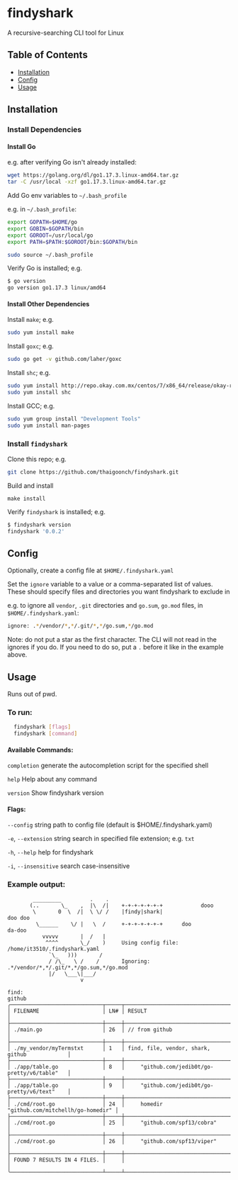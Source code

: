 # findyshark

A recursive-searching CLI tool for Linux

## Table of Contents

- [Installation](#installation)
- [Config](#config)
- [Usage](#usage)

## Installation

### Install Dependencies

#### Install Go

e.g. after verifying Go isn't already installed:

``` bash
wget https://golang.org/dl/go1.17.3.linux-amd64.tar.gz
tar -C /usr/local -xzf go1.17.3.linux-amd64.tar.gz
```

Add Go env variables to `~/.bash_profile`

e.g. in `~/.bash_profile`:

```  bash
export GOPATH=$HOME/go
export GOBIN=$GOPATH/bin
export GOROOT=/usr/local/go
export PATH=$PATH:$GOROOT/bin:$GOPATH/bin
```

``` bash
sudo source ~/.bash_profile
```

Verify Go is installed; e.g.

``` bash
$ go version
go version go1.17.3 linux/amd64
```

#### Install Other Dependencies

Install `make`; e.g.
``` bash
sudo yum install make
```

Install `goxc`; e.g.
``` bash
sudo go get -v github.com/laher/goxc
```

Install `shc`; e.g.
``` bash
sudo yum install http://repo.okay.com.mx/centos/7/x86_64/release/okay-release-1-1.noarch.rpm
sudo yum install shc
```

Install GCC; e.g.
``` bash
sudo yum group install "Development Tools"
sudo yum install man-pages
```

### Install `findyshark`

Clone this repo; e.g.
``` bash
git clone https://github.com/thaigoonch/findyshark.git
 ```
 
Build and install

```
make install
```

Verify `findyshark` is installed; e.g.
``` bash
$ findyshark version
findyshark '0.0.2'
```

## Config

Optionally, create a config file at `$HOME/.findyshark.yaml`

Set the `ignore` variable to a value or a comma-separated list of values. These should specify files and directories you want findyshark to exclude in

e.g. to ignore all `vendor`, `.git` directories and `go.sum`, `go.mod` files, in `$HOME/.findyshark.yaml`:

``` bash
ignore: .*/vendor/*,*/.git/*,*/go.sum,*/go.mod
```

Note: do not put a star as the first character. The CLI will not read in the ignores if you do. If you need to do so, put a `.` before it like in the example above.

## Usage

Runs out of pwd.

### To run:
``` bash
  findyshark [flags]
  findyshark [command]
```

#### Available Commands:

  `completion`  generate the autocompletion script for the specified shell
  
  `help`        Help about any command
  
  `version`     Show findyshark version
  

#### Flags:

`--config` string      path to config file (default is $HOME/.findyshark.yaml)

`-e`, `--extension` string   search in specified file extension; e.g. `txt`

`-h`, `--help`               help for findyshark

`-i`, `--insensitive`        search case-insensitive


### Example output:
```
        _________         .    .
       (..       \_    ,  |\  /|    +-+-+-+-+-+-+            dooo
        \       0  \  /|  \ \/ /    |findy|shark|                    doo doo
         \______    \/ |   \  /     +-+-+-+-+-+-+      doo                        da-doo
           vvvvv       |  /   |
            ^^^^       \_/    )     Using config file: /home/it3510/.findyshark.yaml
             `\_   )))       /
             / /\_   \ /    /       Ignoring: .*/vendor/*,*/.git/*,*/go.sum,*/go.mod
             |/   \___\|___/
                       v

find:
github
╭─────────────────────────────┬─────┬───────────────────────────────────────────────╮
│ FILENAME                    │ LN# │ RESULT                                        │
├─────────────────────────────┼─────┼───────────────────────────────────────────────┤
│ ./main.go                   │ 26  │ // from github                                │
├─────────────────────────────┼─────┼───────────────────────────────────────────────┤
│ ./my_vendor/myTermstxt      │ 1   │ find, file, vendor, shark, github             │
├─────────────────────────────┼─────┼───────────────────────────────────────────────┤
│ ./app/table.go              │ 8   │     "github.com/jedib0t/go-pretty/v6/table"   │
├─────────────────────────────┼─────┼───────────────────────────────────────────────┤
│ ./app/table.go              │ 9   │     "github.com/jedib0t/go-pretty/v6/text"    │
├─────────────────────────────┼─────┼───────────────────────────────────────────────┤
│ ./cmd/root.go               │ 24  │     homedir "github.com/mitchellh/go-homedir" │
├─────────────────────────────┼─────┼───────────────────────────────────────────────┤
│ ./cmd/root.go               │ 25  │     "github.com/spf13/cobra"                  │
├─────────────────────────────┼─────┼───────────────────────────────────────────────┤
│ ./cmd/root.go               │ 26  │     "github.com/spf13/viper"                  │
├─────────────────────────────┼─────┼───────────────────────────────────────────────┤
│ FOUND 7 RESULTS IN 4 FILES. │     │                                               │
╰─────────────────────────────┴─────┴───────────────────────────────────────────────╯
```

